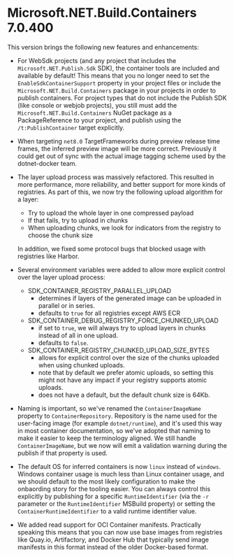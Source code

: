 # Microsoft.NET.Build.Containers 7.0.400

This version brings the following new features and enhancements:

* For WebSdk projects (and any project that includes the `Microsoft.NET.Publish.Sdk` SDK), the container tools are included and available by default! This means that you no longer need to set the `EnableSdkContainerSupport` property in your project files or include the `Microsoft.NET.Build.Containers` package in your projects in order to publish containers. For project types that do not include the Publish SDK (like console or webjob projects), you still must add the `Microsoft.NET.Build.Containers` NuGet package as a PackageReference to your project, and publish using the `/t:PublishContainer` target explicitly.
* When targeting `net8.0` TargetFrameworks during preview release time frames, the inferred preview image will be more correct. Previously it could get out of sync with the actual image tagging scheme used by the dotnet-docker team.
* The layer upload process was massively refactored. This resulted in more performance, more reliability, and better support for more kinds of registries. As part of this, we now try the following upload algorithm for a layer:
    * Try to upload the whole layer in one compressed payload
    * If that fails, try to upload in chunks
    * When uploading chunks, we look for indicators from the registry to choose the chunk size

    In addition, we fixed some protocol bugs that blocked usage with registries like Harbor.
* Several environment variables were added to allow more explicit control over the layer upload process:
    * SDK_CONTAINER_REGISTRY_PARALLEL_UPLOAD
        * determines if layers of the generated image can be uploaded in parallel or in series.
        * defaults to `true` for all registries except AWS ECR
    * SDK_CONTAINER_DEBUG_REGISTRY_FORCE_CHUNKED_UPLOAD
        * if set to `true`, we will always try to upload layers in chunks instead of all in one upload.
        * defaults to `false`.
    * SDK_CONTAINER_REGISTRY_CHUNKED_UPLOAD_SIZE_BYTES
        * allows for explicit control over the size of the chunks uploaded when using chunked uploads.
        * note that by default we prefer atomic uploads, so setting this might not have any impact if your registry supports atomic uploads.
        * does not have a default, but the default chunk size is 64Kb.
* Naming is important, so we've renamed the `ContainerImageName` property to `ContainerRepository`. Repository is the name used for the user-facing image (for example `dotnet/runtime`), and it's used this way in most container documentation, so we've adopted that naming to make it easier to keep the terminology aligned. We still handle `ContainerImageName`, but we now will emit a validation warning during the publish if that property is used.
* The default OS for inferred containers is now `linux` instead of `windows`. Windows container usage is much less than Linux container usage, and we should default to the most likely configuration to make the onbaording story for the tooling easier. You can always control this explicitly by publishing for a specific `RuntimeIdentifier` (via the `-r` parameter or the `RuntimeIdentifier` MSBuild property) or setting the `ContainerRuntimeIdentifier` to a valid runtime identifier value.
* We added read support for OCI Container manifests. Practically speaking this means that you can now use base images from registries like Quay.io, Artifactory, and Docker Hub that typically send image manifests in this format instead of the older Docker-based format.
